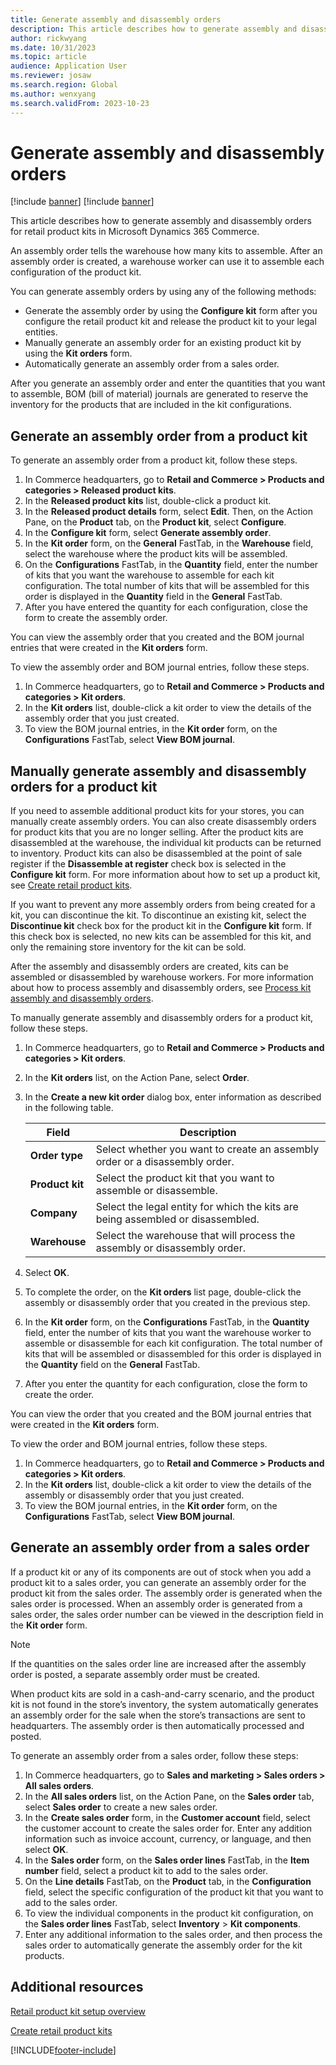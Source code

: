 ```yaml
---
title: Generate assembly and disassembly orders
description: This article describes how to generate assembly and disassembly orders for retail product kits in Microsoft Dynamics 365 Commerce.
author: rickwyang
ms.date: 10/31/2023
ms.topic: article
audience: Application User
ms.reviewer: josaw
ms.search.region: Global
ms.author: wenxyang
ms.search.validFrom: 2023-10-23
---
```


# Generate assembly and disassembly orders


[!include [banner](includes/banner.md)]
[!include [banner](includes/preview-banner.md)]

This article describes how to generate assembly and disassembly orders for retail product kits in Microsoft Dynamics 365 Commerce.

An assembly order tells the warehouse how many kits to assemble. After an assembly order is created, a warehouse worker can use it to assemble each configuration of the product kit.

You can generate assembly orders by using any of the following methods:
  - Generate the assembly order by using the **Configure kit** form after you configure the retail product kit and release the product kit to your legal entities.
  - Manually generate an assembly order for an existing product kit by using the **Kit orders** form.
  - Automatically generate an assembly order from a sales order.

After you generate an assembly order and enter the quantities that you want to assemble, BOM (bill of material) journals are generated to reserve the inventory for the products that are included in the kit configurations.

## Generate an assembly order from a product kit

To generate an assembly order from a product kit, follow these steps.

1. In Commerce headquarters, go to **Retail and Commerce \> Products and categories \> Released product kits**.
1. In the **Released product kits** list, double-click a product kit.
1. In the **Released product details** form, select **Edit**. Then, on the Action Pane, on the **Product** tab, on the **Product kit**, select **Configure**.
1. In the **Configure kit** form, select **Generate assembly order**.
1. In the **Kit order** form, on the **General** FastTab, in the **Warehouse** field, select the warehouse where the product kits will be assembled.
1. On the **Configurations** FastTab, in the **Quantity** field, enter the number of kits that you want the warehouse to assemble for each kit configuration. The total number of kits that will be assembled for this order is displayed in the **Quantity** field in the **General** FastTab.
1. After you have entered the quantity for each configuration, close the form to create the assembly order.

You can view the assembly order that you created and the BOM journal entries that were created in the **Kit orders** form. 

To view the assembly order and BOM journal entries, follow these steps.

1. In Commerce headquarters, go to **Retail and Commerce \> Products and categories \> Kit orders**.
1. In the **Kit orders** list, double-click a kit order to view the details of the assembly order that you just created.
1. To view the BOM journal entries, in the **Kit order** form, on the **Configurations** FastTab, select **View BOM journal**.

## Manually generate assembly and disassembly orders for a product kit

If you need to assemble additional product kits for your stores, you can manually create assembly orders. You can also create disassembly orders for product kits that you are no longer selling. After the product kits are disassembled at the warehouse, the individual kit products can be returned to inventory. Product kits can also be disassembled at the point of sale register if the **Disassemble at register** check box is selected in the **Configure kit** form. For more information about how to set up a product kit, see [Create retail product kits](./create-retail-product-kits.md).

If you want to prevent any more assembly orders from being created for a kit, you can discontinue the kit. To discontinue an existing kit, select the **Discontinue kit** check box for the product kit in the **Configure kit** form. If this check box is selected, no new kits can be assembled for this kit, and only the remaining store inventory for the kit can be sold.

After the assembly and disassembly orders are created, kits can be assembled or disassembled by warehouse workers. For more information about how to process assembly and disassembly orders, see [Process kit assembly and disassembly orders](./process-kit-assembly-and-disassembly-orders.md).

To manually generate assembly and disassembly orders for a product kit, follow these steps.

1. In Commerce headquarters, go to **Retail and Commerce \> Products and categories \> Kit orders**.
1. In the **Kit orders** list, on the Action Pane, select **Order**.
1. In the **Create a new kit order** dialog box, enter information as described in the following table.

    | Field | Description |
    |-------|-------------|
    | **Order type** | Select whether you want to create an assembly order or a disassembly order. |
    | **Product kit** | Select the product kit that you want to assemble or disassemble. |
    | **Company** | Select the legal entity for which the kits are being assembled or disassembled. |
    | **Warehouse** | Select the warehouse that will process the assembly or disassembly order. |

1. Select **OK**.
1. To complete the order, on the **Kit orders** list page, double-click the assembly or disassembly order that you created in the previous step.
1. In the **Kit order** form, on the **Configurations** FastTab, in the **Quantity** field, enter the number of kits that you want the warehouse worker to assemble or disassemble for each kit configuration. The total number of kits that will be assembled or disassembled for this order is displayed in the **Quantity** field on the **General** FastTab.
1. After you enter the quantity for each configuration, close the form to create the order.

You can view the order that you created and the BOM journal entries that were created in the **Kit orders** form. 

To view the order and BOM journal entries, follow these steps.

1. In Commerce headquarters, go to **Retail and Commerce \> Products and categories \> Kit orders**.
1. In the **Kit orders** list, double-click a kit order to view the details of the assembly or disassembly order that you just created.
1. To view the BOM journal entries, in the **Kit order** form, on the **Configurations** FastTab, select **View BOM journal**.

## Generate an assembly order from a sales order

If a product kit or any of its components are out of stock when you add a product kit to a sales order, you can generate an assembly order for the product kit from the sales order. The assembly order is generated when the sales order is processed. When an assembly order is generated from a sales order, the sales order number can be viewed in the description field in the **Kit order** form.

> [!NOTE]
> If the quantities on the sales order line are increased after the assembly order is posted, a separate assembly order must be created.

When product kits are sold in a cash-and-carry scenario, and the product kit is not found in the store’s inventory, the system automatically generates an assembly order for the sale when the store’s transactions are sent to headquarters. The assembly order is then automatically processed and posted.

To generate an assembly order from a sales order, follow these steps:

1. In Commerce headquarters, go to **Sales and marketing \> Sales orders \> All sales orders**.
1. In the **All sales orders** list, on the Action Pane, on the **Sales order** tab, select **Sales order** to create a new sales order.
1. In the **Create sales order** form, in the **Customer account** field, select the customer account to create the sales order for. Enter any addition information such as invoice account, currency, or language, and then select **OK**.
1. In the **Sales order** form, on the **Sales order lines** FastTab, in the **Item number** field, select a product kit to add to the sales order.
1. On the **Line details** FastTab, on the **Product** tab, in the **Configuration** field, select the specific configuration of the product kit that you want to add to the sales order.
1. To view the individual components in the product kit configuration, on the **Sales order lines** FastTab, select **Inventory** \> **Kit components**.
1. Enter any additional information to the sales order, and then process the sales order to automatically generate the assembly order for the kit products.

## Additional resources

[Retail product kit setup overview](retail-product-kit-setup.md)

[Create retail product kits](create-retail-product-kits.md)




[!INCLUDE[footer-include](../includes/footer-banner.md)]
